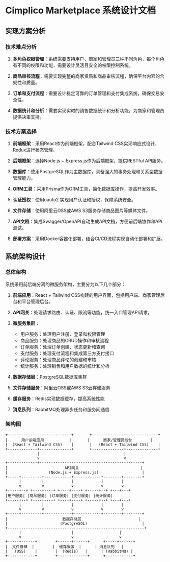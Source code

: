 # Cimplico Marketplace 系统设计文档

## 实现方案分析

### 技术难点分析

1. **多角色权限管理**：系统需要支持用户、商家和管理员三种不同角色，每个角色有不同的权限和功能，需要设计灵活且安全的权限控制系统。

2. **商品审核流程**：需要实现完整的商家资质和商品审核流程，确保平台内容的合规性和质量。

3. **订单和支付流程**：需要设计稳定可靠的订单管理和支付集成系统，确保交易安全性。

4. **数据统计和分析**：需要实现实时的销售数据统计和分析功能，为商家和管理员提供决策支持。

### 技术方案选择

1. **前端框架**：采用React作为前端框架，配合Tailwind CSS实现响应式设计，Redux进行状态管理。

2. **后端框架**：选择Node.js + Express.js作为后端框架，提供RESTful API服务。

3. **数据库**：使用PostgreSQL作为主数据库，具备强大的事务处理和关系型数据管理能力。

4. **ORM工具**：采用Prisma作为ORM工具，简化数据库操作，提高开发效率。

5. **认证授权**：使用oauto2 实现用户认证和授权，保障系统安全。

6. **文件存储**：使用阿里云OSS或AWS S3服务存储商品图片等媒体文件。

7. **API文档**：集成Swagger/OpenAPI自动生成API文档，方便前后端协作和API测试。

8. **部署方案**：采用Docker容器化部署，结合CI/CD流程实现自动化部署和扩展。

## 系统架构设计

### 总体架构

系统采用前后端分离的微服务架构，主要分为以下几个部分：

1. **前端应用**：React + Tailwind CSS构建的用户界面，包括用户端、商家管理后台和平台管理后台。

2. **API网关**：处理请求路由、认证、限流等功能，统一入口管理API请求。

3. **微服务集群**：
   - 用户服务：处理用户注册、登录和权限管理
   - 商品服务：处理商品的CRUD操作和审核流程
   - 订单服务：处理订单创建、状态更新和查询
   - 支付服务：处理支付流程和集成第三方支付接口
   - 评论服务：处理商品评论的创建和审核
   - 统计服务：处理销售和用户数据的统计和分析

4. **数据存储层**：PostgreSQL数据库集群

5. **文件存储服务**：阿里云OSS或AWS S3云存储服务

6. **缓存服务**：Redis实现数据缓存，提高系统性能

7. **消息队列**：RabbitMQ处理异步任务和服务间通信

### 架构图

```
+----------------------------+       +-----------------------------+
|      用户前端应用           |       |      商家/管理员后台        |
|  (React + Tailwind CSS)    |       |   (React + Tailwind CSS)    |
+-------------+--------------+       +--------------+--------------+
              |                                     |
              v                                     v
+-------------+---------------------------------------------+
|                         API网关                           |
|                  (Node.js + Express.js)                   |
+-----+---------+------------+------------+--------+--------+
      |         |            |            |        |
      v         v            v            v        v
+-----+--+ +----+----+ +----+----+ +-----+--+ +---+---+
|用户服务| |商品服务| |订单服务| |支付服务| |统计服务|
+-----+--+ +----+----+ +----+----+ +-----+--+ +---+---+
      |         |            |            |        |
      v         v            v            v        v
+-----+---------+------------+------------+--------+--------+
|                        数据存储层                         |
|                       (PostgreSQL)                        |
+------------------------------------------------------------+
      |                      |                    |
      v                      v                    v
+-----+------+        +------+------+      +-----+------+
|  文件存储  |        |  缓存服务  |      | 消息队列   |
|   (OSS)    |        |  (Redis)   |      | (RabbitMQ) |
+------------+        +-------------+      +------------+
```
 
